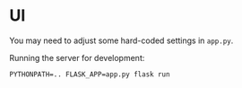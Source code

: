 # UI

You may need to adjust some hard-coded settings in `app.py`.

Running the server for development:
```
PYTHONPATH=.. FLASK_APP=app.py flask run
```
